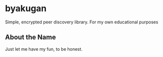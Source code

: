 # byakugan
Simple, encrypted peer discovery library. For my own educational purposes

## About the Name
Just let me have my fun, to be honest.
